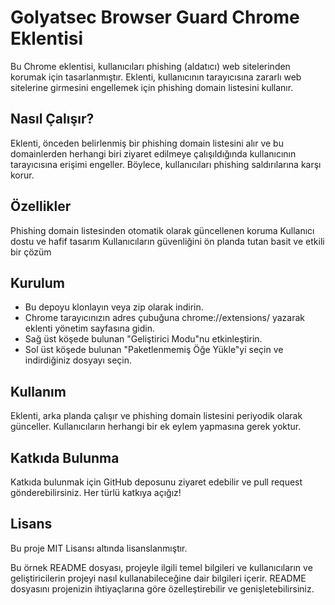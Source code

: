 # Golyatsec Browser Guard Chrome Eklentisi

Bu Chrome eklentisi, kullanıcıları phishing (aldatıcı) web sitelerinden korumak için tasarlanmıştır. Eklenti, kullanıcının tarayıcısına zararlı web sitelerine girmesini engellemek için phishing domain listesini kullanır.

## Nasıl Çalışır?

Eklenti, önceden belirlenmiş bir phishing domain listesini alır ve bu domainlerden herhangi biri ziyaret edilmeye çalışıldığında kullanıcının tarayıcısına erişimi engeller. Böylece, kullanıcıları phishing saldırılarına karşı korur.

## Özellikler

Phishing domain listesinden otomatik olarak güncellenen koruma
Kullanıcı dostu ve hafif tasarım
Kullanıcıların güvenliğini ön planda tutan basit ve etkili bir çözüm

## Kurulum

- Bu depoyu klonlayın veya zip olarak indirin.
- Chrome tarayıcınızın adres çubuğuna chrome://extensions/ yazarak eklenti yönetim sayfasına gidin.
- Sağ üst köşede bulunan "Geliştirici Modu"nu etkinleştirin.
- Sol üst köşede bulunan "Paketlenmemiş Öğe Yükle"yi seçin ve indirdiğiniz dosyayı seçin.

## Kullanım

Eklenti, arka planda çalışır ve phishing domain listesini periyodik olarak günceller. Kullanıcıların herhangi bir ek eylem yapmasına gerek yoktur.

## Katkıda Bulunma

Katkıda bulunmak için GitHub deposunu ziyaret edebilir ve pull request gönderebilirsiniz. Her türlü katkıya açığız!

## Lisans

Bu proje MIT Lisansı altında lisanslanmıştır.

Bu örnek README dosyası, projeyle ilgili temel bilgileri ve kullanıcıların ve geliştiricilerin projeyi nasıl kullanabileceğine dair bilgileri içerir. README dosyasını projenizin ihtiyaçlarına göre özelleştirebilir ve genişletebilirsiniz.
